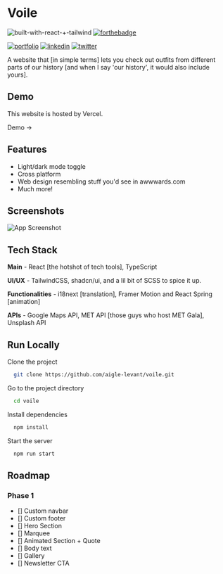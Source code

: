 
# Voile

![built-with-react-+-tailwind](https://github.com/user-attachments/assets/d4d5c040-8927-4476-a1e7-3b03df37f22f)
[![forthebadge](https://forthebadge.com/images/badges/60-percent-of-the-time-works-every-time.svg)](https://forthebadge.com)


[![portfolio](https://img.shields.io/badge/-Portfolio-4285F4?logo=google-docs&logoColor=white&style=for-the-badge)](https://aigle-levant.github.io/dev-portfolio/)
[![linkedin](https://img.shields.io/badge/-LinkedIn-0055D4?logo=&logoColor=white&style=for-the-badge)](https://www.linkedin.com/in/prajanya-subramanian/)
[![twitter](https://img.shields.io/badge/Twitter-000000?style=for-the-badge&logo=x&logoColor=white)](x.com/aiglelevant)


A website that [in simple terms] lets you check out outfits from different parts of our history [and when I say 'our history', it would also include yours].
## Demo

This website is hosted by Vercel.

Demo -> 


## Features

- Light/dark mode toggle
- Cross platform
- Web design resembling stuff you'd see in awwwards.com
- Much more!


## Screenshots

![App Screenshot](https://via.placeholder.com/468x300?text=App+Screenshot+Here)


## Tech Stack

**Main** - React [the hotshot of tech tools], TypeScript

**UI/UX** - TailwindCSS, shadcn/ui, and a lil bit of SCSS to spice it up.

**Functionalities** - i18next [translation], Framer Motion and React Spring [animation]

**APIs** - Google Maps API, MET API [those guys who host MET Gala], Unsplash API


## Run Locally

Clone the project

```bash
  git clone https://github.com/aigle-levant/voile.git
```

Go to the project directory

```bash
  cd voile
```

Install dependencies

```bash
  npm install
```

Start the server

```bash
  npm run start
```


## Roadmap

### Phase 1

- [] Custom navbar
- [] Custom footer
- [] Hero Section
- [] Marquee
- [] Animated Section + Quote
- [] Body text
- [] Gallery
- [] Newsletter CTA

